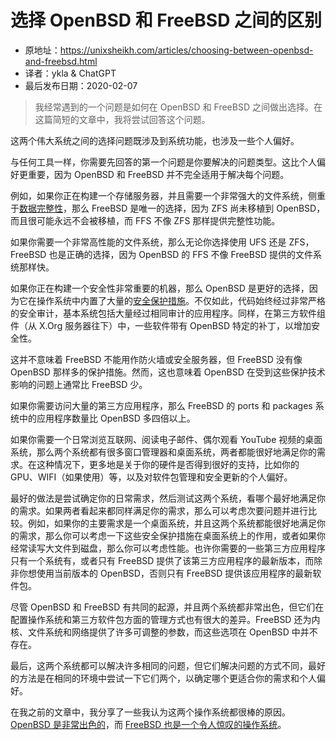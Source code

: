 # 选择 OpenBSD 和 FreeBSD 之间的区别

- 原地址：<https://unixsheikh.com/articles/choosing-between-openbsd-and-freebsd.html>
- 译者：ykla & ChatGPT
- 最后发布日期：2020-02-07


>我经常遇到的一个问题是如何在 OpenBSD 和 FreeBSD 之间做出选择。在这篇简短的文章中，我将尝试回答这个问题。

这两个伟大系统之间的选择问题既涉及到系统功能，也涉及一些个人偏好。

与任何工具一样，你需要先回答的第一个问题是你要解决的问题类型。这比个人偏好更重要，因为 OpenBSD 和 FreeBSD 并不完全适用于解决每个问题。

例如，如果你正在构建一个存储服务器，并且需要一个非常强大的文件系统，侧重于[数据完整性](https://en.wikipedia.org/wiki/ZFS#Features)，那么 FreeBSD 是唯一的选择，因为 ZFS 尚未移植到 OpenBSD，而且很可能永远不会被移植，而 FFS 不像 ZFS 那样提供完整性功能。

如果你需要一个非常高性能的文件系统，那么无论你选择使用 UFS 还是 ZFS，FreeBSD 也是正确的选择，因为 OpenBSD 的 FFS 不像 FreeBSD 提供的文件系统那样快。

如果你正在构建一个安全性非常重要的机器，那么 OpenBSD 是更好的选择，因为它在操作系统中内置了大量的[安全保护措施](https://www.openbsd.org/innovations.html)。不仅如此，代码始终经过非常严格的安全审计，基本系统包括大量经过相同审计的应用程序。同样，在第三方软件组件（从 X.Org 服务器往下）中，一些软件带有 OpenBSD 特定的补丁，以增加安全性。

这并不意味着 FreeBSD 不能用作防火墙或安全服务器，但 FreeBSD 没有像 OpenBSD 那样多的保护措施。然而，这也意味着 OpenBSD 在受到这些保护技术影响的问题上通常比 FreeBSD 少。

如果你需要访问大量的第三方应用程序，那么 FreeBSD 的 ports 和 packages 系统中的应用程序数量比 OpenBSD 多四倍以上。

如果你需要一个日常浏览互联网、阅读电子邮件、偶尔观看 YouTube 视频的桌面系统，那么两个系统都有很多窗口管理器和桌面系统，两者都能很好地满足你的需求。在这种情况下，更多地是关于你的硬件是否得到很好的支持，比如你的 GPU、WIFI（如果使用）等，以及对软件包管理和安全更新的个人偏好。

最好的做法是尝试确定你的日常需求，然后测试这两个系统，看哪个最好地满足你的需求。如果两者看起来都同样满足你的需求，那么可以考虑次要问题并进行比较。例如，如果你的主要需求是一个桌面系统，并且这两个系统都能很好地满足你的需求，那么你可以考虑一下这些安全保护措施在桌面系统上的作用，或者如果你经常读写大文件到磁盘，那么你可以考虑性能。也许你需要的一些第三方应用程序只有一个系统有，或者只有 FreeBSD 提供了该第三方应用程序的最新版本，而除非你想使用当前版本的 OpenBSD，否则只有 FreeBSD 提供该应用程序的最新软件包。

尽管 OpenBSD 和 FreeBSD 有共同的起源，并且两个系统都非常出色，但它们在配置操作系统和第三方软件包方面的管理方式也有很大的差异。FreeBSD 还为内核、文件系统和网络提供了许多可调整的参数，而这些选项在 OpenBSD 中并不存在。

最后，这两个系统都可以解决许多相同的问题，但它们解决问题的方式不同，最好的方法是在相同的环境中尝试一下它们两个，以确定哪个更适合你的需求和个人偏好。

在我之前的文章中，我分享了一些我认为这两个操作系统都很棒的原因。[OpenBSD 是非常出色的](https://unixsheikh.com/articles/openbsd-is-fantastic.html)，而 [FreeBSD 也是一个令人惊叹的操作系统](https://unixsheikh.com/articles/freebsd-is-an-amazing-operating-system.html)。

